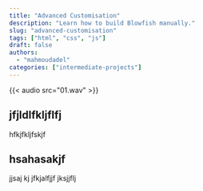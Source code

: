 ```yaml
---
title: "Advanced Customisation"
description: "Learn how to build Blowfish manually."
slug: "advanced-customisation"
tags: ["html", "css", "js"]
draft: false
authors:
  - "mahmoudadel"
categories: ["intermediate-projects"]
---
```


{{< audio src="01.wav" >}}

## jfjldlfkljflfj
hfkjfkljfskjf

## hsahasakjf
jjsaj kj
jfkjalfjjf
jksjjflj